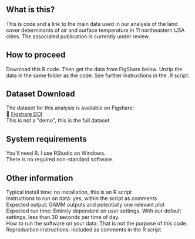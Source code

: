 ## What is this?
This is code and a link to the main data used in our analysis of the land cover determinants of air and surface temperature in 11 northeastern USA cities. The associated publication is currently under review.

## How to proceed
Download this R code. Then get the data from FigShare below. Unzip the data in the same folder as the code. See further instructions in the .R script.

## Dataset Download
The dataset for this analysis is available on Figshare:    
📂 [Figshare DOI](https://doi.org/10.6084/m9.figshare.28485413)  
This is not a "demo", this is the full dataset.  

## System requirements
You'll need R. I use RStudio on Windows.  
There is no required non-standard software.  

## Other information
Typical install time: no installation, this is an R script  
Instructions to run on data: yes, within the script as comments  
Expected output: GAMM outputs and potentially one relevant plot  
Expected run time: Entirely dependent on user settings. With our default settings, less than 30 seconds per time of day.  
How to run the software on your data: That is not the purpose of this code.  
Reproduction instructions: Included as comments in the R script.  



